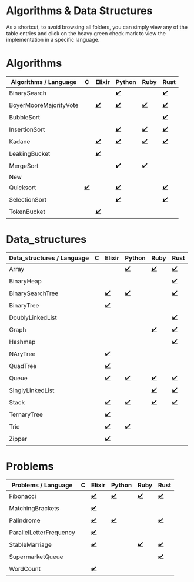 # Algorithms & Data Structures

As a shortcut, to avoid browsing all folders, you can simply view any of the table entries and click on the heavy green check mark to view the implementation in a specific language.


# Algorithms
|Algorithms / Language|C|Elixir|Python|Ruby|Rust|
|-|-|-|-|-|-|
BinarySearch| | |[:heavy_check_mark:](algorithms/binary_search/python/binary_search)| |[:heavy_check_mark:](algorithms/binary_search/rust/binary_search)
BoyerMooreMajorityVote| |[:heavy_check_mark:](algorithms/boyer_moore_majority_vote/elixir/boyer_moore_majority_vote)|[:heavy_check_mark:](algorithms/boyer_moore_majority_vote/python/boyer_moore_majority_vote)|[:heavy_check_mark:](algorithms/boyer_moore_majority_vote/ruby/boyer_moore_majority_vote)|[:heavy_check_mark:](algorithms/boyer_moore_majority_vote/rust/boyer_moore_majority_vote)
BubbleSort| | | | |[:heavy_check_mark:](algorithms/bubble_sort/rust/bubble_sort)
InsertionSort| | |[:heavy_check_mark:](algorithms/insertion_sort/python/insertion_sort)|[:heavy_check_mark:](algorithms/insertion_sort/ruby/insertion_sort)|[:heavy_check_mark:](algorithms/insertion_sort/rust/insertion_sort)
Kadane| |[:heavy_check_mark:](algorithms/kadane/elixir/kadane)|[:heavy_check_mark:](algorithms/kadane/python/kadane)|[:heavy_check_mark:](algorithms/kadane/ruby/kadane)|[:heavy_check_mark:](algorithms/kadane/rust/kadane)
LeakingBucket| |[:heavy_check_mark:](algorithms/leaking_bucket/elixir/leaking_bucket)| | | 
MergeSort| | |[:heavy_check_mark:](algorithms/merge_sort/python/merge_sort)|[:heavy_check_mark:](algorithms/merge_sort/ruby/merge_sort)| 
New| | | | | 
Quicksort|[:heavy_check_mark:](algorithms/quicksort/c/quicksort)| |[:heavy_check_mark:](algorithms/quicksort/python/quicksort)| |[:heavy_check_mark:](algorithms/quicksort/rust/quicksort)
SelectionSort| | |[:heavy_check_mark:](algorithms/selection_sort/python/selection_sort)| |[:heavy_check_mark:](algorithms/selection_sort/rust/selection_sort)
TokenBucket| |[:heavy_check_mark:](algorithms/token_bucket/elixir/token_bucket)| | | 


# Data_structures
|Data_structures / Language|C|Elixir|Python|Ruby|Rust|
|-|-|-|-|-|-|
Array| | |[:heavy_check_mark:](data_structures/array/python/array)|[:heavy_check_mark:](data_structures/array/ruby/array)|[:heavy_check_mark:](data_structures/array/rust/array)
BinaryHeap| | | | |[:heavy_check_mark:](data_structures/binary_heap/rust/binary_heap)
BinarySearchTree| |[:heavy_check_mark:](data_structures/binary_search_tree/elixir/binary_search_tree)|[:heavy_check_mark:](data_structures/binary_search_tree/python/binary_search_tree)| |[:heavy_check_mark:](data_structures/binary_search_tree/rust/binary_search_tree)
BinaryTree| |[:heavy_check_mark:](data_structures/binary_tree/elixir/binary_tree)| | | 
DoublyLinkedList| | | | |[:heavy_check_mark:](data_structures/doubly_linked_list/rust/doubly_linked_list)
Graph| | | |[:heavy_check_mark:](data_structures/graph/ruby/graph)|[:heavy_check_mark:](data_structures/graph/rust/graph)
Hashmap| | | | |[:heavy_check_mark:](data_structures/hashmap/rust/hashmap)
NAryTree| |[:heavy_check_mark:](data_structures/n_ary_tree/elixir/n_ary_tree)| | | 
QuadTree| |[:heavy_check_mark:](data_structures/quad_tree/elixir/quad_tree)| | | 
Queue| |[:heavy_check_mark:](data_structures/queue/elixir/queue)|[:heavy_check_mark:](data_structures/queue/python/queue)|[:heavy_check_mark:](data_structures/queue/ruby/queue)|[:heavy_check_mark:](data_structures/queue/rust/queue)
SinglyLinkedList| | | |[:heavy_check_mark:](data_structures/singly_linked_list/ruby/singly_linked_list)|[:heavy_check_mark:](data_structures/singly_linked_list/rust/singly_linked_list)
Stack| |[:heavy_check_mark:](data_structures/stack/elixir/stack)|[:heavy_check_mark:](data_structures/stack/python/stack)|[:heavy_check_mark:](data_structures/stack/ruby/stack)|[:heavy_check_mark:](data_structures/stack/rust/stack)
TernaryTree| |[:heavy_check_mark:](data_structures/ternary_tree/elixir/ternary_tree)| | | 
Trie| |[:heavy_check_mark:](data_structures/trie/elixir/trie)|[:heavy_check_mark:](data_structures/trie/python/trie)| | 
Zipper| |[:heavy_check_mark:](data_structures/zipper/elixir/zipper)| | | 


# Problems
|Problems / Language|C|Elixir|Python|Ruby|Rust|
|-|-|-|-|-|-|
Fibonacci| |[:heavy_check_mark:](problems/fibonacci/elixir/fibonacci)|[:heavy_check_mark:](problems/fibonacci/python/fibonacci)|[:heavy_check_mark:](problems/fibonacci/ruby/fibonacci)|[:heavy_check_mark:](problems/fibonacci/rust/fibonacci)
MatchingBrackets| |[:heavy_check_mark:](problems/matching_brackets/elixir/matching_brackets)| | | 
Palindrome| |[:heavy_check_mark:](problems/palindrome/elixir/palindrome)|[:heavy_check_mark:](problems/palindrome/python/palindrome)| |[:heavy_check_mark:](problems/palindrome/rust/palindrome)
ParallelLetterFrequency| |[:heavy_check_mark:](problems/parallel_letter_frequency/elixir/parallel_letter_frequency)| | | 
StableMarriage| |[:heavy_check_mark:](problems/stable_marriage/elixir/stable_marriage)| |[:heavy_check_mark:](problems/stable_marriage/ruby/stable_marriage)|[:heavy_check_mark:](problems/stable_marriage/rust/stable_marriage)
SupermarketQueue| | | | |[:heavy_check_mark:](problems/supermarket_queue/rust/supermarket_queue)
WordCount| |[:heavy_check_mark:](problems/word_count/elixir/word_count)| | | 


